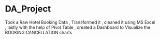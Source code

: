 # DA_Project
Took a Raw Hotel Booking Data , Transformed it , cleaned it using MS Excel , lastly  with the help of Pivot Table , created a Dashboard to Visualize the BOOKING CANCELLATION charts 
